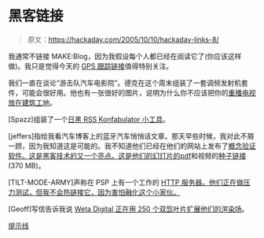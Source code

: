 # 黑客链接

> 原文：<https://hackaday.com/2005/10/10/hackaday-links-8/>

我通常不链接 MAKE:Blog，因为我假设每个人都已经在阅读它了(你应该这样做)。我只是觉得今天的 [GPS 跟踪链接](http://www.makezine.com/blog/archive/2005/10/diy_gps_tracking.html)值得特别关注。

我们一直在谈论“游击队汽车电影院”。德克在这个周末组装了一套调频发射机套件，可能会很好用。他也有一张很好的图片，说明为什么你不应该把你的[重播电视放在建筑工地](http://www.economysizegeek.com/?p=712)。

[Spazz]组装了一个[日黑 RSS Konfabulator 小工具](http://www.widgetgallery.com/view.php?widget=37366)。

[jeffers]指给我看汽车博客上的蓝牙汽车悄悄话文章。那天早些时候，我对此不屑一顾，因为我知道这是可能的。我不知道他们已经在他们的网站上发布了[概念验证软件。这是黑客技术的又一个亮点。这是他们的幻灯片的](http://trifinite.org/trifinite_stuff_carwhisperer.html)[pdf](http://wiki2.whatthehack.oimg/d/d7/Media-Trifinite.presentation-Bluetooth_Security_wth2005.pdf)和视频的[种子链接](http://rehash.waag.org/WTH/wth-bluetooth-security-70.mp4.torrent)(370 MB)。

[TILT-MODE-ARMY]声称在 PSP 上有一个工作的 [HTTP 服务器。他们正在做压力测试，但我不会热链接它，因为害怕融化这个小家伙。](http://www.pspproject.net/)

[Geoff]写信告诉我说 [Weta Digital 正在用 250 个双氙叶片扩展他们的渲染场](http://www.bit-tech.net/news/2005/10/10/weta_king_kong_blade/)。

[提示线](http://)